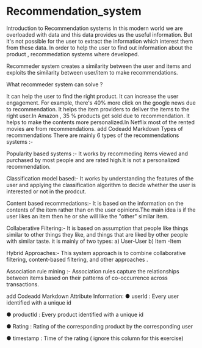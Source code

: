# Recommendation_system
Introduction to Recommendation systems
In this modern world we are overloaded with data and this data provides us the useful information. But it's not possible for the user to extract the information which interest them from these data. In order to help the user to find out information about the product , recommedation systems where developed.

Recommeder system creates a similarity between the user and items and exploits the similarity between user/item to make recommendations.

What recommeder system can solve ?

It can help the user to find the right product.
It can increase the user engagement. For example, there's 40% more click on the google news due to recommendation.
It helps the item providers to deliver the items to the right user.In Amazon , 35 % products get sold due to recommendation.
It helps to make the contents more personalized.In Netflix most of the rented movies are from recommendations.
add Codeadd Markdown
Types of recommendations
There are mainly 6 types of the recommendations systems :-

Popularity based systems :- It works by recommeding items viewed and purchased by most people and are rated high.It is not a personalized recommendation.

Classification model based:- It works by understanding the features of the user and applying the classification algorithm to decide whether the user is interested or not in the prodcut.

Content based recommedations:- It is based on the information on the contents of the item rather than on the user opinions.The main idea is if the user likes an item then he or she will like the "other" similar item.

Collaberative Filtering:- It is based on assumption that people like things similar to other things they like, and things that are liked by other people with similar taste. it is mainly of two types: a) User-User b) Item -Item

Hybrid Approaches:- This system approach is to combine collaborative filtering, content-based filtering, and other approaches .

Association rule mining :- Association rules capture the relationships between items based on their patterns of co-occurrence across transactions.

add Codeadd Markdown
Attribute Information:
● userId : Every user identified with a unique id

● productId : Every product identified with a unique id

● Rating : Rating of the corresponding product by the corresponding user

● timestamp : Time of the rating ( ignore this column for this exercise)
